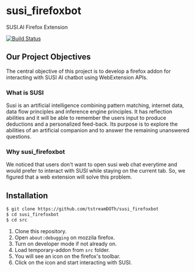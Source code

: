 # susi_firefoxbot

SUSI.AI Firefox Extension

[![Build Status](https://travis-ci.org/tstreamDOTh/susi_firefoxbot.svg?branch=master)](https://travis-ci.org/tstreamDOTh/susi_firefoxbot)

## Our Project Objectives

The central objective of this project is to develop a firefox addon for interacting with SUSI AI chatbot using WebExtension APIs.

### What is SUSI

Susi is an artificial intelligence combining pattern matching, internet data, data flow principles and inference engine principles. It has reflection abilities and it will be able to remember the users input to produce deductions and a personalized feed-back. Its purpose is to explore the abilities of an artificial companion and to answer the remaining unanswered questions.

### Why susi_firefoxbot

We noticed that users don't want to open susi web chat everytime and would prefer to interact with SUSI while staying on the current tab. So, we figured that a web extension will solve this problem.

## Installation

```sh
$ git clone https://github.com/tstreamDOTh/susi_firefoxbot
$ cd susi_firefoxbot
$ cd src
```

1. Clone this repository.
2. Open `about:debugging` on mozzila firefox.
3. Turn on developer mode if not already on.
4. Load temporary-addon from `src` folder.
5. You will see an icon on the firefox's toolbar.
6. Click on the icon and start interacting with SUSI.


